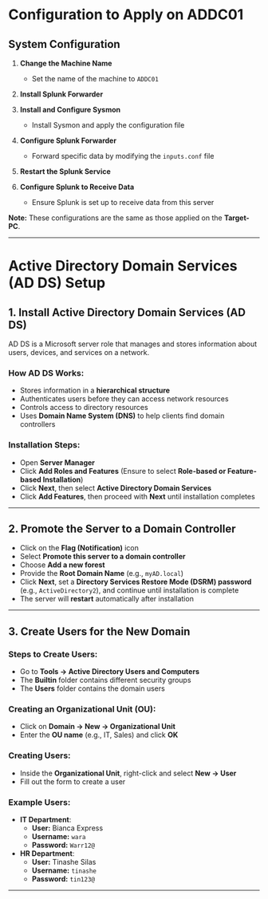 # Configuration to Apply on ADDC01

## System Configuration

1. **Change the Machine Name**
   - Set the name of the machine to `ADDC01`

2. **Install Splunk Forwarder**

3. **Install and Configure Sysmon**
   - Install Sysmon and apply the configuration file

4. **Configure Splunk Forwarder**
   - Forward specific data by modifying the `inputs.conf` file

5. **Restart the Splunk Service**

6. **Configure Splunk to Receive Data**
   - Ensure Splunk is set up to receive data from this server

**Note:** These configurations are the same as those applied on the **Target-PC**.

---

# Active Directory Domain Services (AD DS) Setup

## 1. Install Active Directory Domain Services (AD DS)
AD DS is a Microsoft server role that manages and stores information about users, devices, and services on a network.

### How AD DS Works:
- Stores information in a **hierarchical structure**
- Authenticates users before they can access network resources
- Controls access to directory resources
- Uses **Domain Name System (DNS)** to help clients find domain controllers

### Installation Steps:
- Open **Server Manager**
- Click **Add Roles and Features** (Ensure to select **Role-based or Feature-based Installation**)
- Click **Next**, then select **Active Directory Domain Services**
- Click **Add Features**, then proceed with **Next** until installation completes

---

## 2. Promote the Server to a Domain Controller

- Click on the **Flag (Notification)** icon
- Select **Promote this server to a domain controller**
- Choose **Add a new forest**
- Provide the **Root Domain Name** (e.g., `myAD.local`)
- Click **Next**, set a **Directory Services Restore Mode (DSRM) password** (e.g., `ActiveDirectory2`), and continue until installation is complete
- The server will **restart** automatically after installation

---

## 3. Create Users for the New Domain

### Steps to Create Users:
- Go to **Tools -> Active Directory Users and Computers**
- The **Builtin** folder contains different security groups
- The **Users** folder contains the domain users

### Creating an Organizational Unit (OU):
- Click on **Domain -> New -> Organizational Unit**
- Enter the **OU name** (e.g., IT, Sales) and click **OK**

### Creating Users:
- Inside the **Organizational Unit**, right-click and select **New -> User**
- Fill out the form to create a user

### Example Users:
- **IT Department**:
  - **User:** Bianca Express
  - **Username:** `wara`
  - **Password:** `Warr12@`
- **HR Department**:
  - **User:** Tinashe Silas
  - **Username:** `tinashe`
  - **Password:** `tin123@`

---
